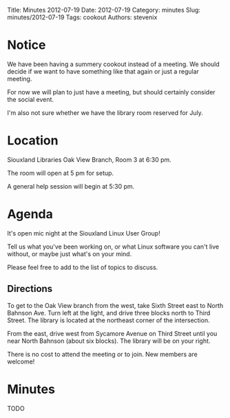 Title: Minutes 2012-07-19
Date: 2012-07-19
Category: minutes 
Slug: minutes/2012-07-19
Tags: cookout
Authors: stevenix

Notice
======

<!-- PELICAN_BEGIN_SUMMARY -->
We have been having a summery cookout instead of a meeting. We should
decide if we want to have something like that again or just a regular
meeting.
<!-- PELICAN_END_SUMMARY -->

For now we will plan to just have a meeting, but should certainly
consider the social event.

I'm also not sure whether we have the library room reserved for July.

Location
========

Siouxland Libraries Oak View Branch, Room 3 at 6:30 pm.

The room will open at 5 pm for setup.

A general help session will begin at 5:30 pm.

Agenda
======

It's open mic night at the Siouxland Linux User Group!

Tell us what you've been working on, or what Linux software you can't
live without, or maybe just what's on your mind.

Please feel free to add to the list of topics to discuss.

Directions
----------

To get to the Oak View branch from the west, take Sixth Street east to
North Bahnson Ave. Turn left at the light, and drive three blocks north
to Third Street. The library is located at the northeast corner of the
intersection.

From the east, drive west from Sycamore Avenue on Third Street until you
near North Bahnson (about six blocks). The library will be on your
right.

There is no cost to attend the meeting or to join. New members are
welcome!

Minutes
=======

TODO
